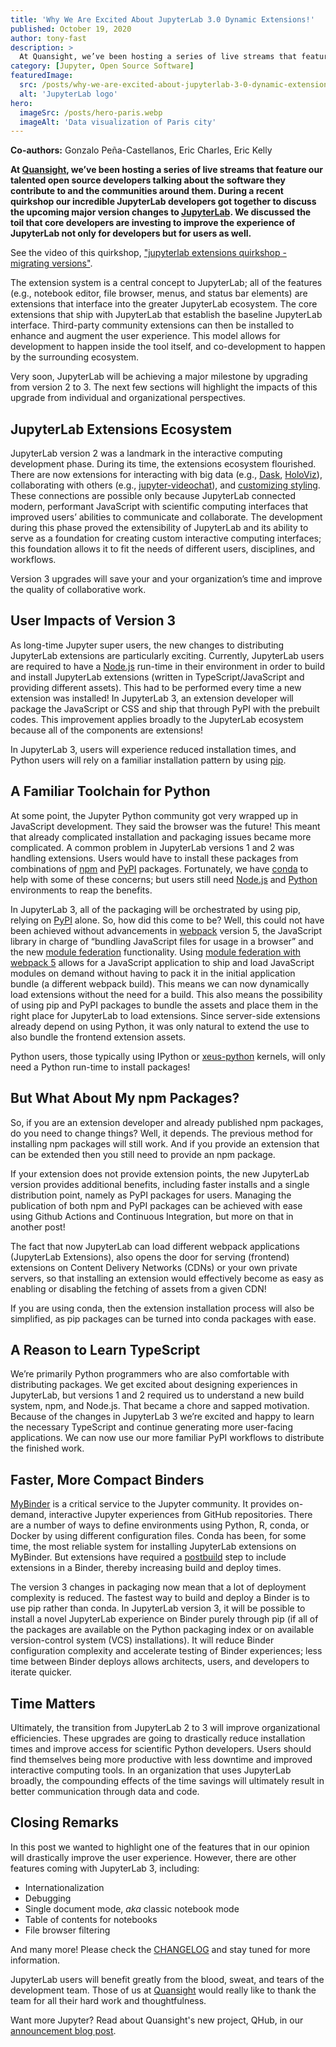 ```yaml
---
title: 'Why We Are Excited About JupyterLab 3.0 Dynamic Extensions!'
published: October 19, 2020
author: tony-fast
description: >
  At Quansight, we’ve been hosting a series of live streams that feature our talented open source developers talking about the software they contribute to and the communities around them. During a recent quirkshop our incredible JupyterLab developers got together to discuss the upcoming major version changes to JupyterLab. We discussed the toil that core developers are investing to improve the experience of JupyterLab not only for developers but for users as well.
category: [Jupyter, Open Source Software]
featuredImage:
  src: /posts/why-we-are-excited-about-jupyterlab-3-0-dynamic-extensions/lab_logo_tng.png
  alt: 'JupyterLab logo'
hero:
  imageSrc: /posts/hero-paris.webp
  imageAlt: 'Data visualization of Paris city'
---
```


**Co-authors:** Gonzalo Peña-Castellanos, Eric Charles, Eric Kelly

**At [Quansight][quansight site], we’ve been hosting a series of live streams
that feature our talented open source developers talking about the software they
contribute to and the communities around them. During a recent quirkshop our
incredible JupyterLab developers got together to discuss the upcoming major
version changes to [JupyterLab][jupyterlab docs]. We discussed the toil that
core developers are investing to improve the experience of JupyterLab not only
for developers but for users as well.**

See the video of this quirkshop,
["jupyterlab extensions quirkshop - migrating versions"][quirkshop video].

The extension system is a central concept to JupyterLab; all of the features
(e.g., notebook editor, file browser, menus, and status bar elements) are
extensions that interface into the greater JupyterLab ecosystem. The core
extensions that ship with JupyterLab that establish the baseline JupyterLab
interface. Third-party community extensions can then be installed to enhance and
augment the user experience. This model allows for development to happen inside
the tool itself, and co-development to happen by the surrounding ecosystem.

Very soon, JupyterLab will be achieving a major milestone by upgrading from
version 2 to 3. The next few sections will highlight the impacts of this upgrade
from individual and organizational perspectives.

## JupyterLab Extensions Ecosystem

JupyterLab version 2 was a landmark in the interactive computing development
phase. During its time, the extensions ecosystem flourished. There are now
extensions for interacting with big data (e.g., [Dask][dask],
[HoloViz][holoviz]), collaborating with others (e.g.,
[jupyter-videochat][jupyterlab videochat]), and
[customizing styling][customizing styling]. These connections are possible only
because JupyterLab connected modern, performant JavaScript with scientific
computing interfaces that improved users’ abilities to communicate and
collaborate. The development during this phase proved the extensibility of
JupyterLab and its ability to serve as a foundation for creating custom
interactive computing interfaces; this foundation allows it to fit the needs of
different users, disciplines, and workflows.

Version 3 upgrades will save your and your organization’s time and improve the
quality of collaborative work.

## User Impacts of Version 3

As long-time Jupyter super users, the new changes to distributing JupyterLab
extensions are particularly exciting. Currently, JupyterLab users are required
to have a [Node.js][nodejs] run-time in their environment in order to build and
install JupyterLab extensions (written in TypeScript/JavaScript and providing
different assets). This had to be performed every time a new extension was
installed! In JupyterLab 3, an extension developer will package the JavaScript
or CSS and ship that through PyPI with the prebuilt codes. This improvement
applies broadly to the JupyterLab ecosystem because all of the components are
extensions!

In JupyterLab 3, users will experience reduced installation times, and Python
users will rely on a familiar installation pattern by using [pip][pip].

## A Familiar Toolchain for Python

At some point, the Jupyter Python community got very wrapped up in JavaScript
development. They said the browser was the future! This meant that already
complicated installation and packaging issues became more complicated. A common
problem in JupyterLab versions 1 and 2 was handling extensions. Users would have
to install these packages from combinations of [npm][npm] and [PyPI][pypi]
packages. Fortunately, we have [conda][conda] to help with some of these
concerns; but users still need [Node.js][nodejs] and [Python][python]
environments to reap the benefits.

In JupyterLab 3, all of the packaging will be orchestrated by using pip, relying
on [PyPI][pypi] alone. So, how did this come to be? Well, this could not have
been achieved without advancements in [webpack][webpack] version 5, the
JavaScript library in charge of “bundling JavaScript files for usage in a
browser” and the new [module federation][module federation] functionality. Using
[module federation with webpack 5][module federation webpack 5] allows for a
JavaScript application to ship and load JavaScript modules on demand without
having to pack it in the initial application bundle (a different webpack build).
This means we can now dynamically load extensions without the need for a build.
This also means the possibility of using pip and PyPI packages to bundle the
assets and place them in the right place for JupyterLab to load extensions.
Since server-side extensions already depend on using Python, it was only natural
to extend the use to also bundle the frontend extension assets.

Python users, those typically using IPython or [xeus-python][xeus] kernels, will
only need a Python run-time to install packages!

## But What About My npm Packages?

So, if you are an extension developer and already published npm packages, do you
need to change things? Well, it depends. The previous method for installing npm
packages will still work. And if you provide an extension that can be extended
then you still need to provide an npm package.

If your extension does not provide extension points, the new JupyterLab version
provides additional benefits, including faster installs and a single
distribution point, namely as PyPI packages for users. Managing the publication
of both npm and PyPI packages can be achieved with ease using Github Actions and
Continuous Integration, but more on that in another post!

The fact that now JupyterLab can load different webpack applications (JupyterLab
Extensions), also opens the door for serving (frontend) extensions on Content
Delivery Networks (CDNs) or your own private servers, so that installing an
extension would effectively become as easy as enabling or disabling the fetching
of assets from a given CDN!

If you are using conda, then the extension installation process will also be
simplified, as pip packages can be turned into conda packages with ease.

## A Reason to Learn TypeScript

We’re primarily Python programmers who are also comfortable with distributing
packages. We get excited about designing experiences in JupyterLab, but versions
1 and 2 required us to understand a new build system, npm, and Node.js. That
became a chore and sapped motivation. Because of the changes in JupyterLab 3
we’re excited and happy to learn the necessary TypeScript and continue
generating more user-facing applications. We can now use our more familiar PyPI
workflows to distribute the finished work.

## Faster, More Compact Binders

[MyBinder][mybinder] is a critical service to the Jupyter community. It provides
on-demand, interactive Jupyter experiences from GitHub repositories. There are a
number of ways to define environments using Python, R, conda, or Docker by using
different configuration files. Conda has been, for some time, the most reliable
system for installing JupyterLab extensions on MyBinder. But extensions have
required a [postbuild][postbuild] step to include extensions in a Binder,
thereby increasing build and deploy times.

The version 3 changes in packaging now mean that a lot of deployment complexity
is reduced. The fastest way to build and deploy a Binder is to use pip rather
than conda. In JupyterLab version 3, it will be possible to install a novel
JupyterLab experience on Binder purely through pip (if all of the packages are
available on the Python packaging index or on available version-control system
(VCS) installations). It will reduce Binder configuration complexity and
accelerate testing of Binder experiences; less time between Binder deploys
allows architects, users, and developers to iterate quicker.

## Time Matters

Ultimately, the transition from JupyterLab 2 to 3 will improve organizational
efficiencies. These upgrades are going to drastically reduce installation times
and improve access for scientific Python developers. Users should find
themselves being more productive with less downtime and improved interactive
computing tools. In an organization that uses JupyterLab broadly, the
compounding effects of the time savings will ultimately result in better
communication through data and code.

## Closing Remarks

In this post we wanted to highlight one of the features that in our opinion will
drastically improve the user experience. However, there are other features
coming with JupyterLab 3, including:

- Internationalization
- Debugging
- Single document mode, _aka_ classic notebook mode
- Table of contents for notebooks
- File browser filtering

And many more! Please check the [CHANGELOG][changelog] and stay tuned for more information.

JupyterLab users will benefit greatly from the blood, sweat, and tears of the
development team. Those of us at [Quansight][quansight site] would really like
to thank the team for all their hard work and thoughtfulness.

Want more Jupyter? Read about Quansight's new project, QHub, in our
[announcement blog post][qhub post].

[jupyterlab docs]: https://jupyterlab.readthedocs.io/
[quansight site]: https://quansight.com
[quirkshop video]: https://youtu.be/k8yKcPPO0Gs
[dask]: https://docs.dask.org/
[holoviz]: https://holoviz.org/
[jupyterlab videochat]: https://github.com/yuvipanda/jupyter-videochat
[customizing styling]: https://github.com/mauhai/awesome-jupyterlab#themes
[pip]: https://pip.pypa.io/
[npm]: https://www.npmjs.com/
[pypi]: https://pypi.org/
[conda]: https://docs.conda.io/en/latest/
[nodejs]: https://nodejs.org/
[python]: https://www.python.org/
[webpack]: https://webpack.js.org/
[module federation]: https://webpack.js.org/concepts/module-federation/
[module federation webpack 5]: https://dev.to/brandonvilla21/micro-frontends-module-federation-with-webpack-5-426
[xeus]: https://xeus-python.readthedocs.io/
[mybinder]: https://mybinder.org/
[postbuild]: https://www.npmjs.com/package/postbuild
[changelog]: https://jupyterlab.readthedocs.io/en/latest/getting_started/changelog.html#v3-0
[qhub post]: https://www.quansight.com/post/announcing-qhub
